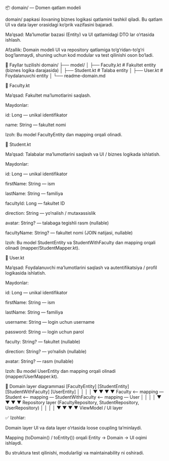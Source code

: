 📦 domain/ — Domen qatlam modeli

domain/ papkasi ilovaning biznes logikasi qatlamini tashkil qiladi. Bu qatlam UI va data layer orasidagi ko‘prik vazifasini bajaradi.

Ma’qsad: Ma’lumotlar bazasi (Entity) va UI qatlamidagi DTO lar o‘rtasida ishlash.

Afzallik: Domain modeli UI va repository qatlamiga to‘g‘ridan-to‘g‘ri bog‘lanmaydi, shuning uchun kod modular va test qilinishi oson bo‘ladi.

📁 Fayllar tuzilishi
domain/
├── model/
│   ├── Faculty.kt   # Fakultet entity (biznes logika darajasida)
│   ├── Student.kt   # Talaba entity
│   ├── User.kt      # Foydalanuvchi entity
│   └── readme-domain.md

🔹 Faculty.kt

Ma’qsad: Fakultet ma’lumotlarini saqlash.

Maydonlar:

id: Long — unikal identifikator

name: String — fakultet nomi

Izoh: Bu model FacultyEntity dan mapping orqali olinadi.

🔹 Student.kt

Ma’qsad: Talabalar ma’lumotlarini saqlash va UI / biznes logikada ishlatish.

Maydonlar:

id: Long — unikal identifikator

firstName: String — ism

lastName: String — familiya

facultyId: Long — fakultet ID

direction: String — yo‘nalish / mutaxassislik

avatar: String? — talabaga tegishli rasm (nullable)

facultyName: String? — fakultet nomi (JOIN natijasi, nullable)

Izoh: Bu model StudentEntity va StudentWithFaculty dan mapping orqali olinadi (mapper/StudentMapper.kt).

🔹 User.kt

Ma’qsad: Foydalanuvchi ma’lumotlarini saqlash va autentifikatsiya / profil logikasida ishlatish.

Maydonlar:

id: Long — unikal identifikator

firstName: String — ism

lastName: String — familiya

username: String — login uchun username

password: String — login uchun parol

faculty: String? — fakultet (nullable)

direction: String? — yo‘nalish (nullable)

avatar: String? — rasm (nullable)

Izoh: Bu model UserEntity dan mapping orqali olinadi (mapper/UserMapper.kt).

🔹 Domain layer diagrammasi
[FacultyEntity]        [StudentEntity]             [StudentWithFaculty]          [UserEntity]
│                     │                               │                      │
▼                     ▼                               ▼                      ▼
Faculty  <— mapping —  Student  <— mapping —  StudentWithFaculty  <— mapping —  User
│                     │                               │                      │
▼                     ▼                               ▼                      ▼
Repository layer (FacultyRepository, StudentRepository, UserRepository)
│                     │                               │                      │
▼                     ▼                               ▼                      ▼
ViewModel / UI layer


✅ Izohlar:

Domain layer UI va data layer o‘rtasida loose coupling ta’minlaydi.

Mapping (toDomain() / toEntity()) orqali Entity → Domain → UI oqimi ishlaydi.

Bu struktura test qilinishi, modularligi va maintainability ni oshiradi.